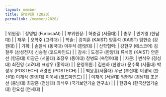 ```yaml
---
layout: member
title: 운영위원 (2020)
permalink: /member/2020/
---
```


| 위원장: | 정영범 (FuriosaAI) |
| 부위원장: | 허충길 (서울대) |
| 총무: | 안기영 (한남대) |
| 재무: | 오학주 (고려대) |
| 학술: | 강지훈 (KAIST) 양홍석 (KAIST) 임현승 (강원대) |
| 기획: | 손윤식 (동국대) 이우석 (한양대) |
| 산학협력: | 강현구 (에스코어) 김철주 (삼성전자) 신승철 (코드마인드) |
| 감사: | 도경구 (한양대) 류석영 (KAIST) 안준선 (항공대) 이광근 (서울대) 조장우 (동아대) 창병모 (숙명여대) |
| 자문: | 변석우 (경성대) 최진영 (고려대) 표창우 (홍익대) |
| 운영위원: | 김현하 (한양대) 문수묵 (서울대) 박성우 (POSTECH) 배경민 (POSTECH) |
| | 백윤흥(서울대) 우균 (부산대) 이경옥 (한신대) 이계식 (한경대) 이욱세 (코드마인드) |
| | 이재욱 (서울대) 임현일 (경남대) 조은선 (충남대) 최광훈 (전남대) 최석우 (국가보안기술 연구소) |
| | 한경숙 (한국산업기술대) 한요섭 (연세대) |
